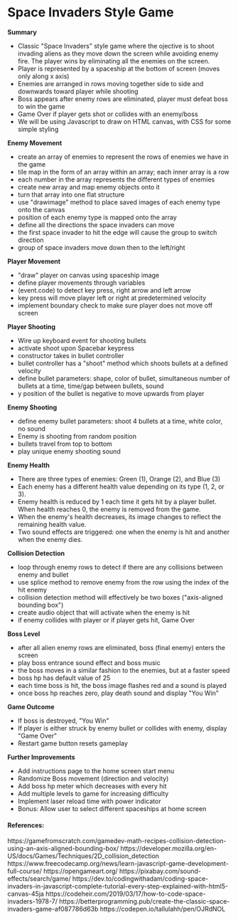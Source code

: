 # Space Invaders Style Game

**Summary**
- Classic "Space Invaders" style game where the ojective is to shoot invading aliens as they move down the screen while avoiding enemy fire. The player wins by eliminating all the enemies on the screen. 
- Player is represented by a spaceship at the bottom of screen (moves only along x axis)
- Enemies are arranged in rows moving together side to side and downwards toward player while shooting
- Boss appears after enemy rows are eliminated, player must defeat boss to win the game
- Game Over if player gets shot or collides with an enemy/boss 
- We will be using Javascript to draw on HTML canvas, with CSS for some simple styling

**Enemy Movement**
- create an array of enemies to represent the rows of enemies we have in the game
- tile map in the form of an array within an array; each inner array is a row 
- each number in the array represents the different types of enemies 
- create new array and map enemy objects onto it
- turn that array into one flat structure
- use "drawimage" method to place saved images of each enemy type onto the canvas
- position of each enemy type is mapped onto the array
- define all the directions the space invaders can move
- the first space invader to hit the edge will cause the group to switch direction
- group of space invaders move down then to the left/right

**Player Movement**
- "draw" player on canvas using spaceship image
- define player movements through variables
- (event.code) to detect key press, right arrow and left arrow
- key press will move player left or right at predetermined velocity
- implement boundary check to make sure player does not move off screen

**Player Shooting** 
- Wire up keyboard event for shooting bullets
- activate shoot upon Spacebar keypress
- constructor takes in bullet controller
- bullet controller has a "shoot" method which shoots bullets at a defined velocity
- define bullet parameters: shape, color of bullet, simultaneous number of bullets at a time, 
 time/gap between bullets,  sound
- y position of the bullet is negative to move upwards from player

**Enemy Shooting**
- define enemy bullet parameters: shoot 4 bullets at a time, white color, no sound
- Enemy is shooting from random position
- bullets travel from top to bottom
- play unique enemy shooting sound

**Enemy Health**
- There are three types of enemies: Green (1), Orange (2), and Blue (3)
- Each enemy has a different health value depending on its type (1, 2, or 3).
- Enemy health is reduced by 1 each time it gets hit by a player bullet. When health reaches 0, the enemy is removed from the game.
- When the enemy's health decreases, its image changes to reflect the remaining health value.
- Two sound effects are triggered: one when the enemy is hit and another when the enemy dies.

**Collision Detection**
- loop through enemy rows to detect if there are any collisions between enemy and bullet
- use splice method to remove enemy from the row using the index of the hit enemy
- collision detection method will effectively be two boxes ("axis-aligned bounding box")
- create audio object that will activate when the enemy is hit
- if enemy collides with player or if player gets hit, Game Over

**Boss Level**
- after all alien enemy rows are eliminated, boss (final enemy) enters the screen
- play boss entrance sound effect and boss music
- the boss moves in a similar fashion to the enemies, but at a faster speed
- boss hp has default value of 25
- each time boss is hit, the boss image flashes red and a sound is played
- once boss hp reaches zero, play death sound and display "You Win"

**Game Outcome**
- If boss is destroyed, "You Win"
- If player is either struck by enemy bullet or collides with enemy, display "Game Over"
- Restart game button resets gameplay

**Further Improvements**
- Add instructions page to the home screen start menu
- Randomize Boss movement (direction and velocity)
- Add boss hp meter which decreases with every hit
- Add multiple levels to game for increasing difficulty 
- Implement laser reload time with power indicator
- Bonus: Allow user to select different spaceships at home screen

<h4>References:</h4>
https://gamefromscratch.com/gamedev-math-recipes-collision-detection-using-an-axis-aligned-bounding-box/
https://developer.mozilla.org/en-US/docs/Games/Techniques/2D_collision_detection
https://www.freecodecamp.org/news/learn-javascript-game-development-full-course/
https://opengameart.org/
https://pixabay.com/sound-effects/search/game/
https://dev.to/codingwithadam/coding-space-invaders-in-javascript-complete-tutorial-every-step-explained-with-html5-canvas-45ja
https://codeheir.com/2019/03/17/how-to-code-space-invaders-1978-7/
https://betterprogramming.pub/create-the-classic-space-invaders-game-af087786d63b
https://codepen.io/tallulahh/pen/OJRdNOL
